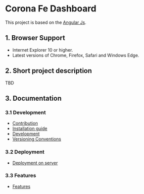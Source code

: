 # Corona Fe Dashboard

This project is based on the [Angular Js](https://angular.io/).

## 1. Browser Support

- Internet Explorer 10 or higher.
- Latest versions of Chrome, Firefox, Safari and Windows Edge.

## 2. Short project description

TBD

## 3. Documentation

### 3.1 Development
- [Contribution](documentation/contribution.md)
- [Installation guide](documentation/installation.md)
- [Development](documentation/development.md)
- [Versioning Conventions](documentation/versioning-conventions.md)

### 3.2 Deployment
- [Deployment on server](documentation/deployment.md)

### 3.3 Features
- [Features](documentation/features.md)
